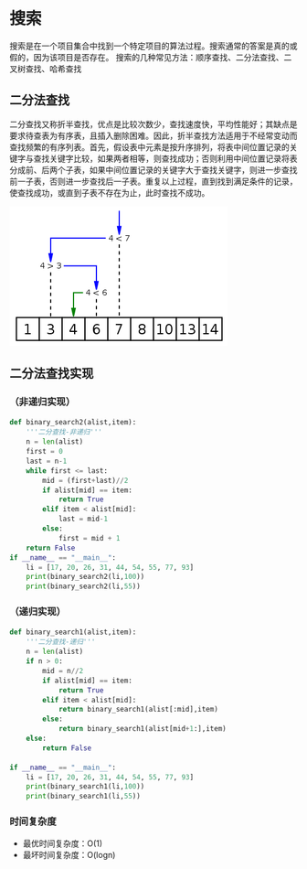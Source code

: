 # 搜索

搜索是在一个项目集合中找到一个特定项目的算法过程。搜索通常的答案是真的或假的，因为该项目是否存在。 搜索的几种常见方法：顺序查找、二分法查找、二叉树查找、哈希查找

## 二分法查找

二分查找又称折半查找，优点是比较次数少，查找速度快，平均性能好；其缺点是要求待查表为有序表，且插入删除困难。因此，折半查找方法适用于不经常变动而查找频繁的有序列表。首先，假设表中元素是按升序排列，将表中间位置记录的关键字与查找关键字比较，如果两者相等，则查找成功；否则利用中间位置记录将表分成前、后两个子表，如果中间位置记录的关键字大于查找关键字，则进一步查找前一子表，否则进一步查找后一子表。重复以上过程，直到找到满足条件的记录，使查找成功，或直到子表不存在为止，此时查找不成功。

![Binary_search_into_array](./images/Binary_search_into_array.png)

## 二分法查找实现

### （非递归实现）

```python
def binary_search2(alist,item):
    '''二分查找-非递归'''
    n = len(alist)
    first = 0
    last = n-1
    while first <= last:
        mid = (first+last)//2
        if alist[mid] == item:
            return True
        elif item < alist[mid]:
            last = mid-1
        else:
            first = mid + 1
    return False
if __name__ == "__main__":
    li = [17, 20, 26, 31, 44, 54, 55, 77, 93]
    print(binary_search2(li,100))
    print(binary_search2(li,55))
```

### （递归实现）

```python
def binary_search1(alist,item):
    '''二分查找-递归'''
    n = len(alist)
    if n > 0:
        mid = n//2
        if alist[mid] == item:
            return True
        elif item < alist[mid]:
            return binary_search1(alist[:mid],item)
        else:
            return binary_search1(alist[mid+1:],item)
    else:
        return False

if __name__ == "__main__":
    li = [17, 20, 26, 31, 44, 54, 55, 77, 93]
    print(binary_search1(li,100))
    print(binary_search1(li,55))
```

### 时间复杂度

- 最优时间复杂度：O(1)
- 最坏时间复杂度：O(logn)